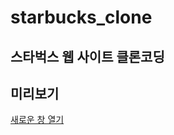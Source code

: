 # starbucks_clone

## 스타벅스 웹 사이트 클론코딩

## 미리보기

[새로운 창 열기](https://wqq514.github.io/starbucks_clone/src/main/webapp/index.html)